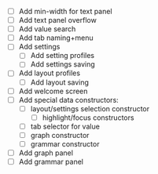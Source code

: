 - [ ] Add min-width for text panel
- [ ] Add text panel overflow
- [ ] Add value search
- [ ] Add tab naming+menu
- [ ] Add settings
    - [ ] Add setting profiles
    - [ ] Add settings saving
- [ ] Add layout profiles
    - [ ] Add layout saving
- [ ] Add welcome screen
- [ ] Add special data constructors: 
    - [ ] layout/settings selection constructor
        - [ ] highlight/focus constructors
    - [ ] tab selector for value
    - [ ] graph constructor
    - [ ] grammar constructor
- [ ] Add graph panel
- [ ] Add grammar panel

